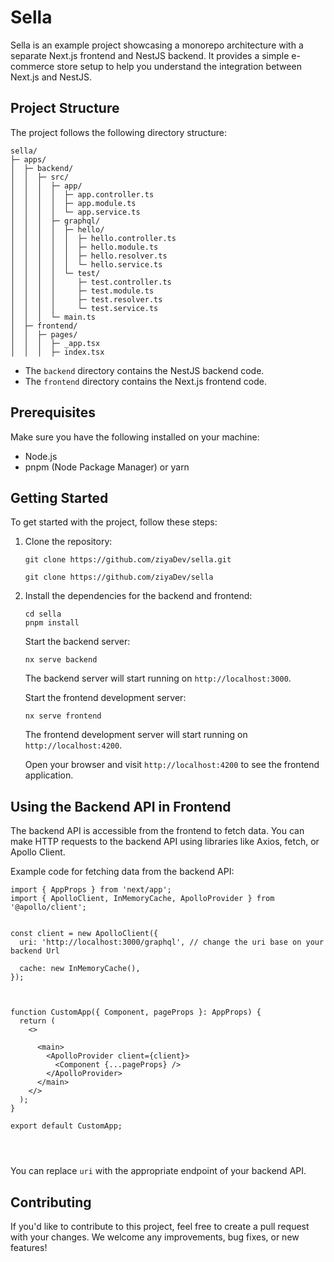 # Sella


Sella is an example project showcasing a monorepo architecture with a separate Next.js frontend and NestJS backend. It provides a simple e-commerce store setup to help you understand the integration between Next.js and NestJS.

## Project Structure

The project follows the following directory structure:


```
sella/
├─ apps/
│  ├─ backend/
│  │  ├─ src/
│  │  │  ├─ app/
│  │  │  │  ├─ app.controller.ts
│  │  │  │  ├─ app.module.ts
│  │  │  │  └─ app.service.ts
│  │  │  ├─ graphql/
│  │  │  │  ├─ hello/
│  │  │  │  │  ├─ hello.controller.ts
│  │  │  │  │  ├─ hello.module.ts
│  │  │  │  │  ├─ hello.resolver.ts
│  │  │  │  │  └─ hello.service.ts
│  │  │  │  └─ test/
│  │  │  │     ├─ test.controller.ts
│  │  │  │     ├─ test.module.ts
│  │  │  │     ├─ test.resolver.ts
│  │  │  │     └─ test.service.ts
│  │  │  └─ main.ts
│  ├─ frontend/
│  │  ├─ pages/
│  │  │  ├─ _app.tsx
│  │  │  ├─ index.tsx

```


- The `backend` directory contains the NestJS backend code.
- The `frontend` directory contains the Next.js frontend code.

## Prerequisites

Make sure you have the following installed on your machine:

- Node.js
- pnpm (Node Package Manager) or yarn

## Getting Started

To get started with the project, follow these steps:

1. Clone the repository:

   ```
   git clone https://github.com/ziyaDev/sella.git
    ```

   ```
   git clone https://github.com/ziyaDev/sella
   ```

 2. Install the dependencies for the backend and frontend:
    ```
    cd sella
    pnpm install
    ```



    Start the backend server:
    ```
    nx serve backend

    ```
    The backend server will start running on `http://localhost:3000`.

    Start the frontend development server:
    ```
    nx serve frontend 
    ```

    The frontend development server will start running on `http://localhost:4200`.

    Open your browser and visit `http://localhost:4200` to see the frontend application.



## Using the Backend API in Frontend

The backend API is accessible from the frontend to fetch data. You can make HTTP requests to the backend API using libraries like Axios, fetch, or Apollo Client.

Example code for fetching data from the backend API:

```
import { AppProps } from 'next/app';
import { ApolloClient, InMemoryCache, ApolloProvider } from '@apollo/client';


const client = new ApolloClient({
  uri: 'http://localhost:3000/graphql', // change the uri base on your backend Url

  cache: new InMemoryCache(),
});



function CustomApp({ Component, pageProps }: AppProps) {
  return (
    <>

      <main>
        <ApolloProvider client={client}>
          <Component {...pageProps} />
        </ApolloProvider>
      </main>
    </>
  );
}

export default CustomApp;

    
    

```

You can replace `uri` with the appropriate endpoint of your backend API.

## Contributing

If you'd like to contribute to this project, feel free to create a pull request with your changes. We welcome any improvements, bug fixes, or new features!